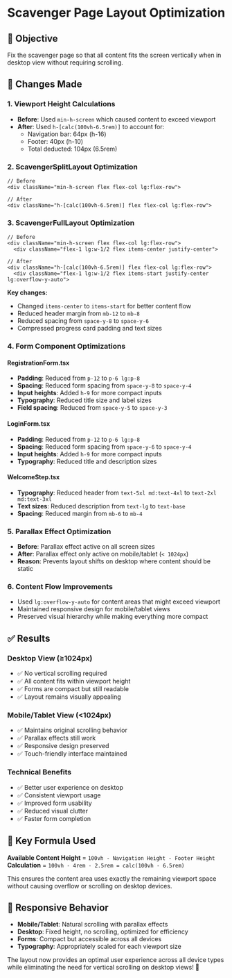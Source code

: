 # Scavenger Page Layout Optimization

## 🎯 Objective

Fix the scavenger page so that all content fits the screen vertically when in desktop view without requiring scrolling.

## 🔧 Changes Made

### 1. **Viewport Height Calculations**

- **Before**: Used `min-h-screen` which caused content to exceed viewport
- **After**: Used `h-[calc(100vh-6.5rem)]` to account for:
  - Navigation bar: 64px (h-16)
  - Footer: 40px (h-10)
  - Total deducted: 104px (6.5rem)

### 2. **ScavengerSplitLayout Optimization**

```tsx
// Before
<div className="min-h-screen flex flex-col lg:flex-row">

// After
<div className="h-[calc(100vh-6.5rem)] flex flex-col lg:flex-row">
```

### 3. **ScavengerFullLayout Optimization**

```tsx
// Before
<div className="min-h-screen flex flex-col lg:flex-row">
  <div className="flex-1 lg:w-1/2 flex items-center justify-center">

// After
<div className="h-[calc(100vh-6.5rem)] flex flex-col lg:flex-row">
  <div className="flex-1 lg:w-1/2 flex items-start justify-center lg:overflow-y-auto">
```

**Key changes:**

- Changed `items-center` to `items-start` for better content flow
- Reduced header margin from `mb-12` to `mb-8`
- Reduced spacing from `space-y-8` to `space-y-6`
- Compressed progress card padding and text sizes

### 4. **Form Component Optimizations**

#### **RegistrationForm.tsx**

- **Padding**: Reduced from `p-12` to `p-6 lg:p-8`
- **Spacing**: Reduced form spacing from `space-y-8` to `space-y-4`
- **Input heights**: Added `h-9` for more compact inputs
- **Typography**: Reduced title size and label sizes
- **Field spacing**: Reduced from `space-y-5` to `space-y-3`

#### **LoginForm.tsx**

- **Padding**: Reduced from `p-12` to `p-6 lg:p-8`
- **Spacing**: Reduced form spacing from `space-y-6` to `space-y-4`
- **Input heights**: Added `h-9` for more compact inputs
- **Typography**: Reduced title and description sizes

#### **WelcomeStep.tsx**

- **Typography**: Reduced header from `text-5xl md:text-4xl` to `text-2xl md:text-3xl`
- **Text sizes**: Reduced description from `text-lg` to `text-base`
- **Spacing**: Reduced margin from `mb-6` to `mb-4`

### 5. **Parallax Effect Optimization**

- **Before**: Parallax effect active on all screen sizes
- **After**: Parallax effect only active on mobile/tablet (`< 1024px`)
- **Reason**: Prevents layout shifts on desktop where content should be static

### 6. **Content Flow Improvements**

- Used `lg:overflow-y-auto` for content areas that might exceed viewport
- Maintained responsive design for mobile/tablet views
- Preserved visual hierarchy while making everything more compact

## ✅ Results

### **Desktop View (≥1024px)**

- ✅ No vertical scrolling required
- ✅ All content fits within viewport height
- ✅ Forms are compact but still readable
- ✅ Layout remains visually appealing

### **Mobile/Tablet View (<1024px)**

- ✅ Maintains original scrolling behavior
- ✅ Parallax effects still work
- ✅ Responsive design preserved
- ✅ Touch-friendly interface maintained

### **Technical Benefits**

- ✅ Better user experience on desktop
- ✅ Consistent viewport usage
- ✅ Improved form usability
- ✅ Reduced visual clutter
- ✅ Faster form completion

## 🎯 Key Formula Used

**Available Content Height** = `100vh - Navigation Height - Footer Height`  
**Calculation** = `100vh - 4rem - 2.5rem = calc(100vh - 6.5rem)`

This ensures the content area uses exactly the remaining viewport space without causing overflow or scrolling on desktop devices.

## 📱 Responsive Behavior

- **Mobile/Tablet**: Natural scrolling with parallax effects
- **Desktop**: Fixed height, no scrolling, optimized for efficiency
- **Forms**: Compact but accessible across all devices
- **Typography**: Appropriately scaled for each viewport size

The layout now provides an optimal user experience across all device types while eliminating the need for vertical scrolling on desktop views! 🚀
